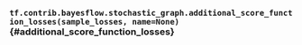 ### `tf.contrib.bayesflow.stochastic_graph.additional_score_function_losses(sample_losses, name=None)` {#additional_score_function_losses}



